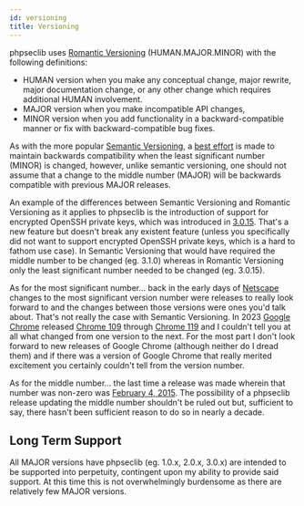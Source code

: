 ```yaml
---
id: versioning
title: Versioning
---
```


phpseclib uses [Romantic Versioning](https://github.com/romversioning/romver) (HUMAN.MAJOR.MINOR) with the following definitions:

- HUMAN version when you make any conceptual change, major rewrite, major documentation change, or any other change which requires additional HUMAN involvement.
- MAJOR version when you make incompatible API changes,
- MINOR version when you add functionality in a backward-compatible manner or fix with backward-compatible bug fixes.

As with the more popular [Semantic Versioning](https://semver.org/), a [best effort](https://xkcd.com/1172/) is made to maintain backwards compatibility when the least significant number (MINOR) is changed, however, unlike semantic versioning, one should not assume that a change to the middle number (MAJOR) will be backwards compatible with previous MAJOR releases.

An example of the differences between Semantic Versioning and Romantic Versioning as it applies to phpseclib is the introduction of support for encrypted OpenSSH private keys, which was introduced in [3.0.15](https://github.com/phpseclib/phpseclib/releases/tag/3.0.15). That's a new feature but doesn't break any existent feature (unless you specifically did not want to support encrypted OpenSSH private keys, which is a hard to fathom use case). In Semantic Versioning that would have required the middle number to be changed (eg. 3.1.0) whereas in Romantic Versioning only the least significant number needed to be changed (eg. 3.0.15).

As for the most significant number...  back in the early days of [Netscape](https://en.wikipedia.org/wiki/Netscape_(web_browser)) changes to the most significant version number were releases to really look forward to and the changes between those versions were ones you'd talk about. That's not really the case with Semantic Versioning. In 2023 [Google Chrome](https://en.wikipedia.org/wiki/Google_Chrome) released [Chrome 109](https://developer.chrome.com/blog/new-in-chrome-109) through [Chrome 119](https://developer.chrome.com/blog/new-in-chrome-119) and I couldn't tell you at all what changed from one version to the next. For the most part I don't look forward to new releases of Google Chrome (although neither do I dread them) and if there was a version of Google Chrome that really merited excitement you certainly couldn't tell from the version number.

As for the middle number...  the last time a release was made wherein that number was non-zero was [February 4, 2015](https://github.com/phpseclib/phpseclib/blob/master/CHANGELOG.md#0310---2015-02-04). The possibility of a phpseclib release updating the middle number shouldn't be ruled out but, sufficient to say, there hasn't been sufficient reason to do so in nearly a decade.

## Long Term Support

All MAJOR versions have phpseclib (eg. 1.0.x, 2.0.x, 3.0.x) are intended to be supported into perpetuity, contingent upon my ability to provide said support. At this time this is not overwhelmingly burdensome as there are relatively few MAJOR versions.